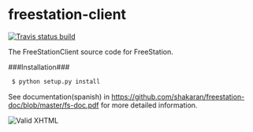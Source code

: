 freestation-client
==================
 
[![Travis status build](https://secure.travis-ci.org/shakaran/freestation-client.png?branch=master)](http://travis-ci.org/shakaran/freestation-client)

The FreeStationClient source code for FreeStation.

###Installation###

```bash
 $ python setup.py install
```

See documentation(spanish) in https://github.com/shakaran/freestation-doc/blob/master/fs-doc.pdf for more detailed information.

![Valid XHTML](http://w3.org/Icons/valid-xhtml10)
